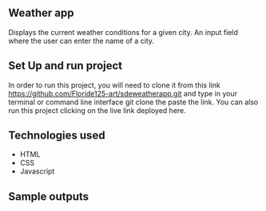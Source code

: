 ## Weather app

Displays the current weather conditions for a given city. An input field where the user can enter the name of a city.

## Set Up and run project

In order to run this project, you will need to clone it from this link https://github.com/Floride125-art/sdeweatherapp.git and type in your terminal or command line interface git clone the paste the link.
You can also run this project clicking on the live link deployed here.

## Technologies used
* HTML
* CSS
* Javascript

## Sample outputs
